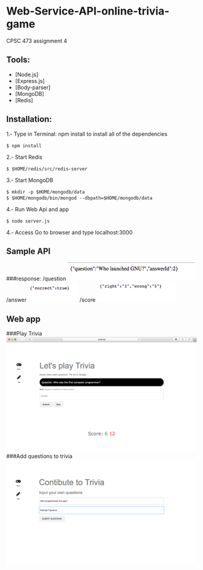 # Web-Service-API-online-trivia-game
CPSC 473 assignment 4

## Tools:

- [Node.js]
- [Express.js]
- [Body-parser]
- [MongoDB]
- [Redis]

## Installation:
 1.- Type in Terminal: npm install  to install all of the dependencies
```
$ npm install
```
 2.- Start Redis
````
$ $HOME/redis/src/redis-server
````

 3.- Start MongoDB
````
$ mkdir -p $HOME/mongodb/data
$ $HOME/mongodb/bin/mongod --dbpath=$HOME/mongodb/data
````

 4.- Run Web Api and app
 ````
$ node server.js
````

4.- Access
Go to browser and type localhost:3000

## Sample API 
###response:
/question
![alt tag](./screenshots/question.png) 
/answer
![alt tag](./screenshots/answer.png) 
/score
![alt tag](./screenshots/score.png) 

## Web app 
###Play Trivia
![alt tag](./screenshots/play.png) 
###Add questions to trivia
![alt tag](./screenshots/contribute.png) 



